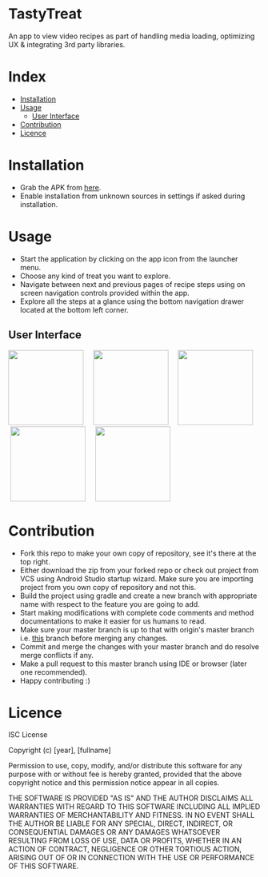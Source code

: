 # TastyTreat
An app to view video recipes as part of handling media loading, optimizing UX & integrating 3rd party libraries.

# Index

- [Installation](https://github.com/vishalrao8/TastyTreat#installation)
- [Usage](https://github.com/vishalrao8/TastyTreat#usage)
  - [User Interface](https://github.com/vishalrao8/TastyTreat#user-interface)
- [Contribution](https://github.com/vishalrao8/TastyTreat#contribution)
- [Licence](https://github.com/vishalrao8/TastyTreat#licence)

# Installation

- Grab the APK from [here](https://drive.google.com/open?id=13WV7efNDaYt1GztupGhWPnDjM-KfHiN3).
- Enable installation from unknown sources in settings if asked during installation.

# Usage

- Start the application by clicking on the app icon from the launcher menu.
- Choose any kind of treat you want to explore.
- Navigate between next and previous pages of recipe steps using on screen navigation controls provided within the app.
- Explore all the steps at a glance using the bottom navigation drawer located at the bottom left corner.

## User Interface

<img src="https://drive.google.com/uc?export=view&id=1aqL2MoyXQ1T6eUOIJZsTpgx32OaAngjb" width="150">&nbsp; &nbsp; &nbsp;<img src="https://drive.google.com/uc?export=view&id=1VRVB-XE9PVgJ7aDfjlZPN3vQc2pgS3PJ" width="150">&nbsp; &nbsp; &nbsp;<img src="https://drive.google.com/uc?export=view&id=1SYN-5kwsGreKF96oSE0t3RLT8yMtqYHD" width="150">&nbsp; &nbsp; &nbsp;<img src="https://drive.google.com/uc?export=view&id=1TTZS5feCx4KUk9kq3TReskbtYoWHnCCw" width="150">&nbsp; &nbsp; &nbsp;<img src="https://drive.google.com/uc?export=view&id=1DQXJ8otFYBxxBdC_v_bQ_Y-YsfWo9y5O" width="150">

# Contribution

- Fork this repo to make your own copy of repository, see it's there at the top right.
- Either download the zip from your forked repo or check out project from VCS using Android Studio startup wizard. Make sure you are importing project from you own copy of repository and not this.
- Build the project using gradle and create a new branch with appropriate name with respect to the feature you are going to add.
- Start making modifications with complete code comments and method documentations to make it easier for us humans to read.
- Make sure your master branch is up to that with origin's master branch i.e. [this](https://github.com/vishalrao8/TastyTreat) branch before merging any changes.
- Commit and merge the changes with your master branch and do resolve merge conflicts if any.
- Make a pull request to this master branch using IDE or browser (later one recommended).
- Happy contributing :)

# Licence

ISC License

Copyright (c) [year], [fullname]

Permission to use, copy, modify, and/or distribute this software for any
purpose with or without fee is hereby granted, provided that the above
copyright notice and this permission notice appear in all copies.

THE SOFTWARE IS PROVIDED "AS IS" AND THE AUTHOR DISCLAIMS ALL WARRANTIES
WITH REGARD TO THIS SOFTWARE INCLUDING ALL IMPLIED WARRANTIES OF
MERCHANTABILITY AND FITNESS. IN NO EVENT SHALL THE AUTHOR BE LIABLE FOR
ANY SPECIAL, DIRECT, INDIRECT, OR CONSEQUENTIAL DAMAGES OR ANY DAMAGES
WHATSOEVER RESULTING FROM LOSS OF USE, DATA OR PROFITS, WHETHER IN AN
ACTION OF CONTRACT, NEGLIGENCE OR OTHER TORTIOUS ACTION, ARISING OUT OF
OR IN CONNECTION WITH THE USE OR PERFORMANCE OF THIS SOFTWARE.
